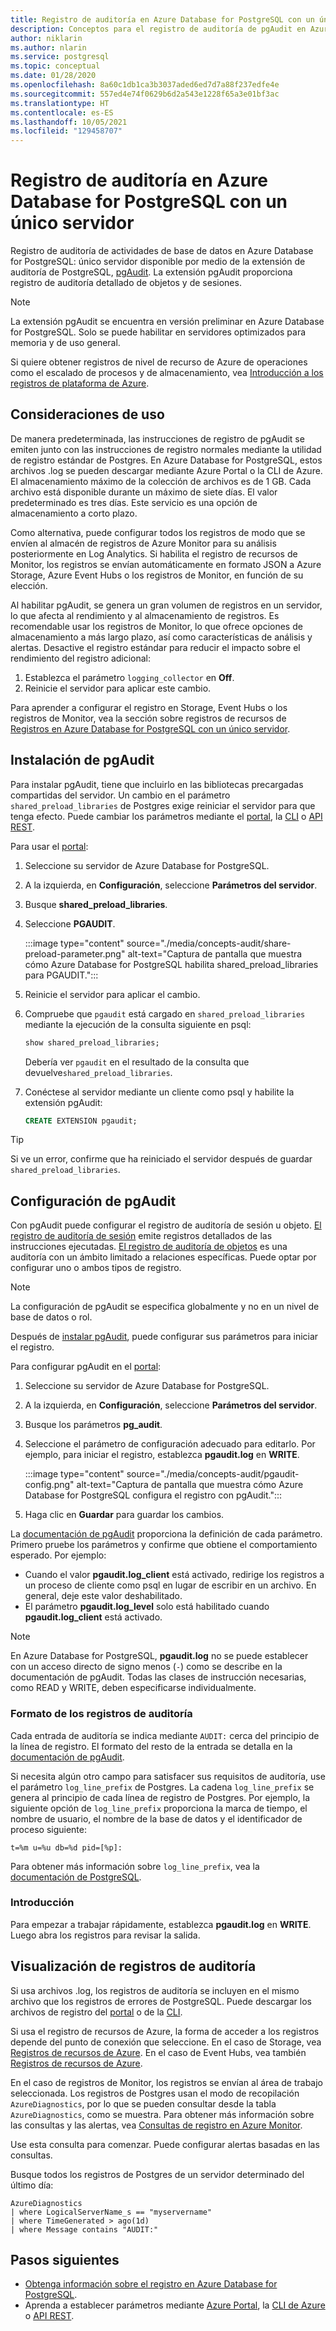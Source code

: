 ```yaml
---
title: Registro de auditoría en Azure Database for PostgreSQL con un único servidor
description: Conceptos para el registro de auditoría de pgAudit en Azure Database for PostgreSQL con un único servidor.
author: niklarin
ms.author: nlarin
ms.service: postgresql
ms.topic: conceptual
ms.date: 01/28/2020
ms.openlocfilehash: 8a60c1db1ca3b3037aded6ed7d7a88f237edfe4e
ms.sourcegitcommit: 557ed4e74f0629b6d2a543e1228f65a3e01bf3ac
ms.translationtype: HT
ms.contentlocale: es-ES
ms.lasthandoff: 10/05/2021
ms.locfileid: "129458707"
---
```

# <a name="audit-logging-in-azure-database-for-postgresql---single-server"></a>Registro de auditoría en Azure Database for PostgreSQL con un único servidor

Registro de auditoría de actividades de base de datos en Azure Database for PostgreSQL: único servidor disponible por medio de la extensión de auditoría de PostgreSQL, [pgAudit](https://www.pgaudit.org/). La extensión pgAudit proporciona registro de auditoría detallado de objetos y de sesiones.

> [!NOTE]
> La extensión pgAudit se encuentra en versión preliminar en Azure Database for PostgreSQL. Solo se puede habilitar en servidores optimizados para memoria y de uso general.

Si quiere obtener registros de nivel de recurso de Azure de operaciones como el escalado de procesos y de almacenamiento, vea [Introducción a los registros de plataforma de Azure](../azure-monitor/essentials/platform-logs-overview.md).

## <a name="usage-considerations"></a>Consideraciones de uso

De manera predeterminada, las instrucciones de registro de pgAudit se emiten junto con las instrucciones de registro normales mediante la utilidad de registro estándar de Postgres. En Azure Database for PostgreSQL, estos archivos .log se pueden descargar mediante Azure Portal o la CLI de Azure. El almacenamiento máximo de la colección de archivos es de 1 GB. Cada archivo está disponible durante un máximo de siete días. El valor predeterminado es tres días. Este servicio es una opción de almacenamiento a corto plazo.

Como alternativa, puede configurar todos los registros de modo que se envíen al almacén de registros de Azure Monitor para su análisis posteriormente en Log Analytics. Si habilita el registro de recursos de Monitor, los registros se envían automáticamente en formato JSON a Azure Storage, Azure Event Hubs o los registros de Monitor, en función de su elección.

Al habilitar pgAudit, se genera un gran volumen de registros en un servidor, lo que afecta al rendimiento y al almacenamiento de registros. Es recomendable usar los registros de Monitor, lo que ofrece opciones de almacenamiento a más largo plazo, así como características de análisis y alertas. Desactive el registro estándar para reducir el impacto sobre el rendimiento del registro adicional:

   1. Establezca el parámetro `logging_collector` en **Off**.
   1. Reinicie el servidor para aplicar este cambio.

Para aprender a configurar el registro en Storage, Event Hubs o los registros de Monitor, vea la sección sobre registros de recursos de [Registros en Azure Database for PostgreSQL con un único servidor](concepts-server-logs.md).

## <a name="install-pgaudit"></a>Instalación de pgAudit

Para instalar pgAudit, tiene que incluirlo en las bibliotecas precargadas compartidas del servidor. Un cambio en el parámetro `shared_preload_libraries` de Postgres exige reiniciar el servidor para que tenga efecto. Puede cambiar los parámetros mediante el [portal](howto-configure-server-parameters-using-portal.md), la [CLI](howto-configure-server-parameters-using-cli.md) o [API REST](/rest/api/postgresql/singleserver/configurations/createorupdate).

Para usar el [portal](https://portal.azure.com):

   1. Seleccione su servidor de Azure Database for PostgreSQL.
   1. A la izquierda, en **Configuración**, seleccione **Parámetros del servidor**.
   1. Busque **shared_preload_libraries**.
   1. Seleccione **PGAUDIT**.
   
      :::image type="content" source="./media/concepts-audit/share-preload-parameter.png" alt-text="Captura de pantalla que muestra cómo Azure Database for PostgreSQL habilita shared_preload_libraries para PGAUDIT.":::

   1. Reinicie el servidor para aplicar el cambio.
   1. Compruebe que `pgaudit` está cargado en `shared_preload_libraries` mediante la ejecución de la consulta siguiente en psql:
   
        ```SQL
      show shared_preload_libraries;
      ```
      Debería ver `pgaudit` en el resultado de la consulta que devuelve`shared_preload_libraries`.

   1. Conéctese al servidor mediante un cliente como psql y habilite la extensión pgAudit:
   
      ```SQL
      CREATE EXTENSION pgaudit;
      ```

> [!TIP]
> Si ve un error, confirme que ha reiniciado el servidor después de guardar `shared_preload_libraries`.

## <a name="pgaudit-settings"></a>Configuración de pgAudit

Con pgAudit puede configurar el registro de auditoría de sesión u objeto. [El registro de auditoría de sesión](https://github.com/pgaudit/pgaudit/blob/master/README.md#session-audit-logging) emite registros detallados de las instrucciones ejecutadas. [El registro de auditoría de objetos](https://github.com/pgaudit/pgaudit/blob/master/README.md#object-audit-logging) es una auditoría con un ámbito limitado a relaciones específicas. Puede optar por configurar uno o ambos tipos de registro.

> [!NOTE]
> La configuración de pgAudit se especifica globalmente y no en un nivel de base de datos o rol.

Después de [instalar pgAudit](#install-pgaudit), puede configurar sus parámetros para iniciar el registro.

Para configurar pgAudit en el [portal](https://portal.azure.com):

   1. Seleccione su servidor de Azure Database for PostgreSQL.
   1. A la izquierda, en **Configuración**, seleccione **Parámetros del servidor**.
   1. Busque los parámetros **pg_audit**.
   1. Seleccione el parámetro de configuración adecuado para editarlo. Por ejemplo, para iniciar el registro, establezca **pgaudit.log** en **WRITE**.
   
       :::image type="content" source="./media/concepts-audit/pgaudit-config.png" alt-text="Captura de pantalla que muestra cómo Azure Database for PostgreSQL configura el registro con pgAudit.":::
   1. Haga clic en **Guardar** para guardar los cambios.

La [documentación de pgAudit](https://github.com/pgaudit/pgaudit/blob/master/README.md#settings) proporciona la definición de cada parámetro. Primero pruebe los parámetros y confirme que obtiene el comportamiento esperado. Por ejemplo:

- Cuando el valor **pgaudit.log_client** está activado, redirige los registros a un proceso de cliente como psql en lugar de escribir en un archivo. En general, deje este valor deshabilitado.
- El parámetro **pgaudit.log_level** solo está habilitado cuando **pgaudit.log_client** está activado.

> [!NOTE]
> En Azure Database for PostgreSQL, **pgaudit.log** no se puede establecer con un acceso directo de signo menos (`-`) como se describe en la documentación de pgAudit. Todas las clases de instrucción necesarias, como READ y WRITE, deben especificarse individualmente.

### <a name="audit-log-format"></a>Formato de los registros de auditoría

Cada entrada de auditoría se indica mediante `AUDIT:` cerca del principio de la línea de registro. El formato del resto de la entrada se detalla en la [documentación de pgAudit](https://github.com/pgaudit/pgaudit/blob/master/README.md#format).

Si necesita algún otro campo para satisfacer sus requisitos de auditoría, use el parámetro `log_line_prefix` de Postgres. La cadena `log_line_prefix` se genera al principio de cada línea de registro de Postgres. Por ejemplo, la siguiente opción de `log_line_prefix` proporciona la marca de tiempo, el nombre de usuario, el nombre de la base de datos y el identificador de proceso siguiente:

```
t=%m u=%u db=%d pid=[%p]:
```

Para obtener más información sobre `log_line_prefix`, vea la [documentación de PostgreSQL](https://www.postgresql.org/docs/current/runtime-config-logging.html#GUC-LOG-LINE-PREFIX).

### <a name="get-started"></a>Introducción

Para empezar a trabajar rápidamente, establezca **pgaudit.log** en **WRITE**. Luego abra los registros para revisar la salida.

## <a name="view-audit-logs"></a>Visualización de registros de auditoría

Si usa archivos .log, los registros de auditoría se incluyen en el mismo archivo que los registros de errores de PostgreSQL. Puede descargar los archivos de registro del [portal](howto-configure-server-logs-in-portal.md) o de la [CLI](howto-configure-server-logs-using-cli.md).

Si usa el registro de recursos de Azure, la forma de acceder a los registros depende del punto de conexión que seleccione. En el caso de Storage, vea [Registros de recursos de Azure](../azure-monitor/essentials/resource-logs.md#send-to-azure-storage). En el caso de Event Hubs, vea también [Registros de recursos de Azure](../azure-monitor/essentials/resource-logs.md#send-to-azure-event-hubs).

En el caso de registros de Monitor, los registros se envían al área de trabajo seleccionada. Los registros de Postgres usan el modo de recopilación `AzureDiagnostics`, por lo que se pueden consultar desde la tabla `AzureDiagnostics`, como se muestra. Para obtener más información sobre las consultas y las alertas, vea [Consultas de registro en Azure Monitor](../azure-monitor/logs/log-query-overview.md).

Use esta consulta para comenzar. Puede configurar alertas basadas en las consultas.

Busque todos los registros de Postgres de un servidor determinado del último día:

```
AzureDiagnostics
| where LogicalServerName_s == "myservername"
| where TimeGenerated > ago(1d) 
| where Message contains "AUDIT:"
```

## <a name="next-steps"></a>Pasos siguientes

- [Obtenga información sobre el registro en Azure Database for PostgreSQL](concepts-server-logs.md).
- Aprenda a establecer parámetros mediante [Azure Portal](howto-configure-server-parameters-using-portal.md), la [CLI de Azure](howto-configure-server-parameters-using-cli.md) o [API REST](/rest/api/postgresql/singleserver/configurations/createorupdate).
